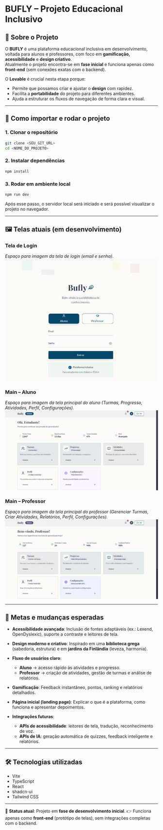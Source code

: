 # BUFLY – Projeto Educacional Inclusivo

## 📌 Sobre o Projeto
O **BUFLY** é uma plataforma educacional inclusiva em desenvolvimento, voltada para alunos e professores, com foco em **gamificação, acessibilidade** e **design criativo**.  
Atualmente o projeto encontra-se em **fase inicial** e funciona apenas como **front-end** (sem conexões exatas com o backend).  

O **Lovable** é crucial nesta etapa porque:  
- Permite que possamos criar e ajustar o **design** com rapidez.  
- Facilita a **portabilidade** do projeto para diferentes ambientes.  
- Ajuda a estruturar os fluxos de navegação de forma clara e visual.

---

## 🚪 Como importar e rodar o projeto

### 1. Clonar o repositório

```sh
git clone <SEU_GIT_URL>
cd <NOME_DO_PROJETO>
````

### 2. Instalar dependências

```sh
npm install
```

### 3. Rodar em ambiente local

```sh
npm run dev
```

Após esse passo, o servidor local será iniciado e será possível visualizar o projeto no navegador.

---

## 🖼️ Telas atuais (em desenvolvimento)

### Tela de Login

*Espaço para imagem da tela de login (email e senha).*
![Login Screenshot](./docs/login.png)

### Main – Aluno

*Espaço para imagem da tela principal do aluno (Turmas, Progresso, Atividades, Perfil, Configurações).*
![Aluno Screenshot](./docs/main.aluno.png)

### Main – Professor

*Espaço para imagem da tela principal do professor (Gerenciar Turmas, Criar Atividades, Relatórios, Perfil, Configurações).*
![Professor Screenshot](./docs/main.prof.png)

---

## 🎯 Metas e mudanças esperadas

* **Acessibilidade avançada**:
  Inclusão de fontes adaptáveis (ex.: Lexend, OpenDyslexic), suporte a contraste e leitores de tela.

* **Design moderno e criativo**:
  Inspirado em uma **biblioteca grega** (sabedoria, estrutura) e em **jardins da Finlândia** (leveza, harmonia).

* **Fluxo de usuários claro**:

  * **Aluno** → acesso rápido às atividades e progresso.
  * **Professor** → criação de atividades, gestão de turmas e análise de relatórios.

* **Gamificação**:
  Feedback instantâneo, pontos, ranking e relatórios detalhados.

* **Página inicial (landing page)**:
  Explicar o que é a plataforma, como funciona e apresentar depoimentos.

* **Integrações futuras**:

  * **APIs de acessibilidade**: leitores de tela, tradução, reconhecimento de voz.
  * **APIs de IA**: geração automática de quizzes, feedback inteligente e relatórios.

---

## 🛠️ Tecnologias utilizadas

* Vite
* TypeScript
* React
* shadcn-ui
* Tailwind CSS

---

📍 **Status atual**: Projeto em **fase de desenvolvimento inicial**.
👉 Funciona apenas como **front-end** (protótipo de telas), sem integrações completas com o backend.


#
